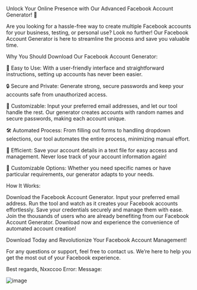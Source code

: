Unlock Your Online Presence with Our Advanced Facebook Account Generator! 🚀

Are you looking for a hassle-free way to create multiple Facebook accounts for your business, testing, or personal use? Look no further! Our Facebook Account Generator is here to streamline the process and save you valuable time.

Why You Should Download Our Facebook Account Generator:

🌟 Easy to Use: With a user-friendly interface and straightforward instructions, setting up accounts has never been easier.

🔒 Secure and Private: Generate strong, secure passwords and keep your accounts safe from unauthorized access.

📧 Customizable: Input your preferred email addresses, and let our tool handle the rest. Our generator creates accounts with random names and secure passwords, making each account unique.

🛠️ Automated Process: From filling out forms to handling dropdown selections, our tool automates the entire process, minimizing manual effort.

💾 Efficient: Save your account details in a text file for easy access and management. Never lose track of your account information again!

🎨 Customizable Options: Whether you need specific names or have particular requirements, our generator adapts to your needs.

How It Works:

Download the Facebook Account Generator.
Input your preferred email address.
Run the tool and watch as it creates your Facebook accounts effortlessly.
Save your credentials securely and manage them with ease.
Join the thousands of users who are already benefiting from our Facebook Account Generator. Download now and experience the convenience of automated account creation!

Download Today and Revolutionize Your Facebook Account Management!

For any questions or support, feel free to contact us. We’re here to help you get the most out of your Facebook experience.

Best regards,
Nxxccoo
Error: Message:

![image](https://github.com/user-attachments/assets/0303e901-fba4-4def-affa-dcf09bb61d6a)
